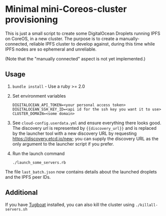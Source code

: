 # Minimal mini-Coreos-cluster provisioning

This is just a small script to create some DigitalOcean Droplets running IPFS on CoreOS, in a new cluster. The purpose is to create a manually-connected, reliable IPFS cluster to develop against, during this time while IPFS nodes are so ephemeral and unreliable.

(Note that the "manually connected" aspect is not yet implemented.)

## Usage

1. `bundle install` - Use a ruby >= 2.0
1. Set environment variables
    ```
    DIGITALOCEAN_API_TOKEN=<your personal access token>
    DIGITALOCEAN_SSH_KEY_ID=<api id for the ssh key you want it to use>
    CLUSTER_DOMAIN=<some domain>
    ```

1. See `cloud-config.userdata.yml` and ensure everything there looks good. The discovery url is represented by `{{discovery_url}}` and is replaced by the launcher tool with a new discovery URL by requesting <https://discovery.etcd.io/new>; you can supply the discovery URL as the only argument to the launcher script if you prefer.

1. Run the launch command
    ```shell
    ./launch_some_servers.rb
    ```

The file `last_batch.json` now contains details about the launched droplets and the IPFS peer IDs.

## Additional

If you have [Tugboat][] installed, you can also kill the cluster using
`./killall-servers.sh`


[Tugboat]: https://github.com/pearkes/tugboat
